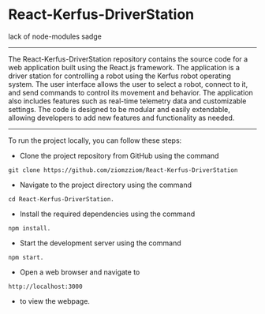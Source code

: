 # React-Kerfus-DriverStation
 
<p>lack of node-modules sadge</p>
<hr>
<p>The React-Kerfus-DriverStation repository contains the source code for a web application built using the React.js framework. The application is a driver station for controlling a robot using the Kerfus robot operating system. The user interface allows the user to select a robot, connect to it, and send commands to control its movement and behavior. The application also includes features such as real-time telemetry data and customizable settings. The code is designed to be modular and easily extendable, allowing developers to add new features and functionality as needed.</p>
<hr>
<p>To run the project locally, you can follow these steps:</p>
<ul>
<li>Clone the project repository from GitHub using the command </li>
</ul>

```
git clone https://github.com/ziomzziom/React-Kerfus-DriverStation
```

<ul>
<li>Navigate to the project directory using the command</li>
</ul>

```
cd React-Kerfus-DriverStation.
```

<ul>
<li>Install the required dependencies using the command </li>
</ul>

```
npm install.
```

<ul>
<li>Start the development server using the command</li>
</ul>

```
npm start.
```

<ul>
<li>Open a web browser and navigate to</li>
</ul>

```
http://localhost:3000 
```
<ul>
<li>to view the webpage.</li>
</ul>
